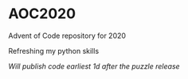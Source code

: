 # AOC2020
Advent of Code repository for 2020

Refreshing my python skills

*Will publish code earliest 1d after the puzzle release*
